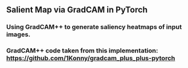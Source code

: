 ## Salient Map via GradCAM in PyTorch

### Using GradCAM++ to generate saliency heatmaps of input images.
### GradCAM++ code taken from this implementation: https://github.com/1Konny/gradcam_plus_plus-pytorch

